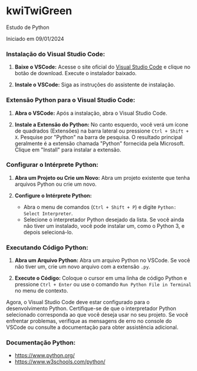 # kwiTwiGreen
Estudo de Python

 Iniciado em 09/01/2024

### Instalação do Visual Studio Code:

1. **Baixe o VSCode:**
   Acesse o site oficial do [Visual Studio Code](https://code.visualstudio.com/) e clique no botão de download. Execute o instalador baixado.

2. **Instale o VSCode:**
   Siga as instruções do assistente de instalação.

### Extensão Python para o Visual Studio Code:

1. **Abra o VSCode:**
   Após a instalação, abra o Visual Studio Code.

2. **Instale a Extensão do Python:**
   No canto esquerdo, você verá um ícone de quadrados (Extensões) na barra lateral ou pressione `Ctrl + Shift + X`. Pesquise por "Python" na barra de pesquisa. O resultado principal geralmente é a extensão chamada "Python" fornecida pela Microsoft. Clique em "Install" para instalar a extensão.

### Configurar o Intérprete Python:

1. **Abra um Projeto ou Crie um Novo:**
   Abra um projeto existente que tenha arquivos Python ou crie um novo.

2. **Configure o Intérprete Python:**
   - Abra o menu de comandos (`Ctrl + Shift + P`) e digite `Python: Select Interpreter`.
   - Selecione o interpretador Python desejado da lista. Se você ainda não tiver um instalado, você pode instalar um, como o Python 3, e depois selecioná-lo.

### Executando Código Python:

1. **Abra um Arquivo Python:**
   Abra um arquivo Python no VSCode. Se você não tiver um, crie um novo arquivo com a extensão `.py`.

2. **Execute o Código:**
   Coloque o cursor em uma linha de código Python e pressione `Ctrl + Enter` ou use o comando `Run Python File in Terminal` no menu de contexto.

Agora, o Visual Studio Code deve estar configurado para o desenvolvimento Python. Certifique-se de que o interpretador Python selecionado corresponda ao que você deseja usar no seu projeto. Se você enfrentar problemas, verifique as mensagens de erro no console do VSCode ou consulte a documentação para obter assistência adicional.

### Documentação Python:
   - https://www.python.org/
   - https://www.w3schools.com/python/
